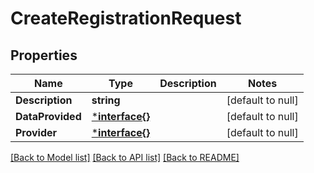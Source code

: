 # CreateRegistrationRequest

## Properties
Name | Type | Description | Notes
------------ | ------------- | ------------- | -------------
**Description** | **string** |  | [default to null]
**DataProvided** | [***interface{}**](interface{}.md) |  | [default to null]
**Provider** | [***interface{}**](interface{}.md) |  | [default to null]

[[Back to Model list]](../README.md#documentation-for-models) [[Back to API list]](../README.md#documentation-for-api-endpoints) [[Back to README]](../README.md)

